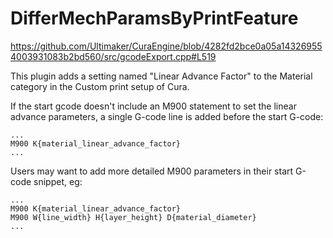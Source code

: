 # DifferMechParamsByPrintFeature

https://github.com/Ultimaker/CuraEngine/blob/4282fd2bce0a05a143269554003931083b2bd560/src/gcodeExport.cpp#L519




This plugin adds a setting named "Linear Advance Factor" to the Material category in the Custom print setup of Cura.

If the start gcode doesn't include an M900 statement to set the linear advance parameters, a single G-code line is added before the start G-code:
```
...
M900 K{material_linear_advance_factor}
...
```

Users may want to add more detailed M900 parameters in their start G-code snippet, eg:

```
...
M900 K{material_linear_advance_factor}
M900 W{line_width} H{layer_height} D{material_diameter}
...
```
